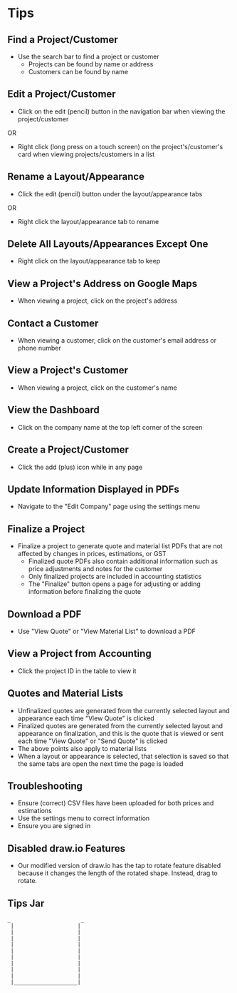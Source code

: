 # Tips

## Find a Project/Customer

* Use the search bar to find a project or customer
	- Projects can be found by name or address
	- Customers can be found by name

## Edit a Project/Customer

* Click on the edit (pencil) button in the navigation bar when viewing the project/customer

OR

* Right click (long press on a touch screen) on the project's/customer's card when viewing projects/customers in a list

## Rename a Layout/Appearance

* Click the edit (pencil) button under the layout/appearance tabs

OR

* Right click the layout/appearance tab to rename

## Delete All Layouts/Appearances Except One

* Right click on the layout/appearance tab to keep

## View a Project's Address on Google Maps

* When viewing a project, click on the project's address

## Contact a Customer

* When viewing a customer, click on the customer's email address or phone number

## View a Project's Customer

* When viewing a project, click on the customer's name

## View the Dashboard

* Click on the company name at the top left corner of the screen

## Create a Project/Customer

* Click the add (plus) icon while in any page

## Update Information Displayed in PDFs

* Navigate to the "Edit Company" page using the settings menu

## Finalize a Project

* Finalize a project to generate quote and material list PDFs that are not affected by changes in prices, estimations, or GST
	- Finalized quote PDFs also contain additional information such as price adjustments and notes for the customer
	- Only finalized projects are included in accounting statistics
	- The "Finalize" button opens a page for adjusting or adding information before finalizing the quote

## Download a PDF

* Use "View Quote" or "View Material List" to download a PDF

## View a Project from Accounting

* Click the project ID in the table to view it

## Quotes and Material Lists

* Unfinalized quotes are generated from the currently selected layout and appearance each time "View Quote" is clicked
* Finalized quotes are generated from the currently selected layout and appearance on finalization, and this is the quote that is viewed or sent each time "View Quote" or "Send Quote" is clicked
* The above points also apply to material lists
* When a layout or appearance is selected, that selection is saved so that the same tabs are open the next time the page is loaded

## Troubleshooting

* Ensure (correct) CSV files have been uploaded for both prices and estimations
* Use the settings menu to correct information
* Ensure you are signed in

## Disabled draw.io Features

* Our modified version of draw.io has the tap to rotate feature disabled because it changes the length of the rotated shape. Instead, drag to rotate.

## Tips Jar

```
_                      _
 |                    |
 |                    |
 |                    |
 |                    |
 |                    |
 |                    |
 |                    |
 |                    |
 |                    |
 |____________________|
```
